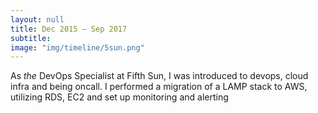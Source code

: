 ```yaml
---
layout: null
title: Dec 2015 – Sep 2017
subtitle:
image: "img/timeline/5sun.png"
---
```

As _the_ DevOps Specialist at Fifth Sun, I was introduced to devops, cloud infra and being oncall. I performed a migration of a LAMP stack to AWS, utilizing RDS, EC2 and set up monitoring and alerting